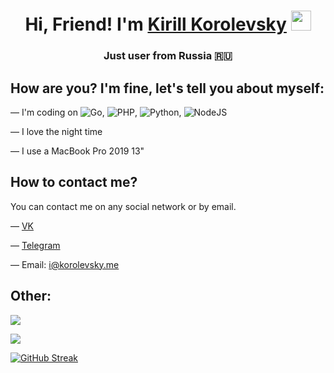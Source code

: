 <h1 align="center">Hi, Friend! I'm <a href="https://korolevsky.me/" target="_blank">Kirill Korolevsky</a> <img src="https://github.com/blackcater/blackcater/raw/main/images/Hi.gif" height="32" width="32"/></h1>
<h3 align="center">Just user from Russia 🇷🇺</h3>


## How are you? I'm fine, let's tell you about myself:

— I'm coding on  ![Go](https://img.shields.io/badge/go-%2300ADD8.svg?style=flat&logo=go&logoColor=white), ![PHP](https://img.shields.io/badge/php-%23777BB4.svg?style=flat&logo=php&logoColor=white), ![Python](https://img.shields.io/badge/python-3670A0?style=flat&logo=python&logoColor=ffdd54), ![NodeJS](https://img.shields.io/badge/node.js-6DA55F?style=flat&logo=node.js&logoColor=white)

— I love the night time 

— I use a MacBook Pro 2019 13"

## How to contact me?

You can contact me on any social network or by email.

— [VK](https://korolevsky.me/?vk)

— [Telegram](https://korolevsky.me/?tg)

— Email: i@korolevsky.me

## Other:
![]([https://github-readme-stats.vercel.app/api/top-langs/?username=k-orolevsk-y&theme=dark&langs_count=10&layout=compact&hide_border=true](https://github-readme-stats.vercel.app/api/top-langs/?username=k-orolevsk-y&theme=dark&langs_count=15&layout=compact&hide_border=true&exclude_repo=korolevsky.me))

![](https://github-readme-stats.vercel.app/api?username=k-orolevsk-y&show_icons=true&theme=dark&count_private=true&hide_title=true&include_all_commits=true&hide_border=true)

[![GitHub Streak](https://github-readme-streak-stats.herokuapp.com?user=k-orolevsk-y&theme=github-dark&hide_border=false&border_radius=4&date_format=j%20M%5B%20Y%5D)](https://git.io/streak-stats)
